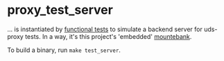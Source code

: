 # proxy_test_server

... is instantiated by [functional tests](../proxy_test/functional_test.go) to 
simulate a backend server for uds-proxy tests.
In a way, it's this project's 'embedded' [mountebank](http://www.mbtest.org).

To build a binary, run `make test_server`.